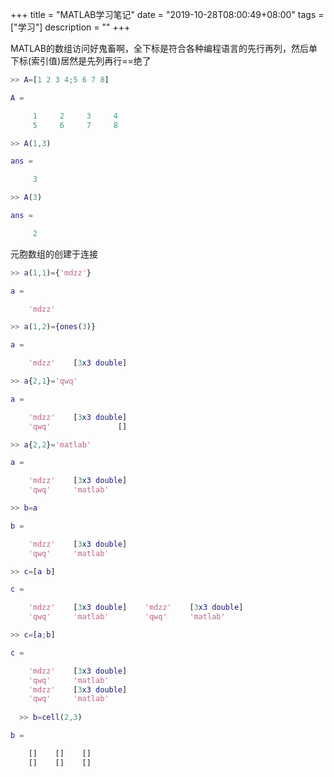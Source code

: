 +++
title = "MATLAB学习笔记"
date = "2019-10-28T08:00:49+08:00"
tags = ["学习"]
description = ""
+++


MATLAB的数组访问好鬼畜啊，全下标是符合各种编程语言的先行再列，然后单下标(索引值)居然是先列再行==绝了

```matlab
>> A=[1 2 3 4;5 6 7 8]

A =

     1     2     3     4
     5     6     7     8

>> A(1,3)

ans =

     3

>> A(3)

ans =

     2
```

元胞数组的创建于连接

```matlab
>> a(1,1)={'mdzz'}

a = 

    'mdzz'

>> a(1,2)={ones(3)}

a = 

    'mdzz'    [3x3 double]

>> a{2,1}='qwq'

a = 

    'mdzz'    [3x3 double]
    'qwq'               []

>> a{2,2}='matlab'

a = 

    'mdzz'    [3x3 double]
    'qwq'     'matlab'    

>> b=a

b = 

    'mdzz'    [3x3 double]
    'qwq'     'matlab'    

>> c=[a b]

c = 

    'mdzz'    [3x3 double]    'mdzz'    [3x3 double]
    'qwq'     'matlab'        'qwq'     'matlab'    

>> c=[a;b]

c = 

    'mdzz'    [3x3 double]
    'qwq'     'matlab'    
    'mdzz'    [3x3 double]
    'qwq'     'matlab'    
    
  >> b=cell(2,3)

b = 

    []    []    []
    []    []    []
```

